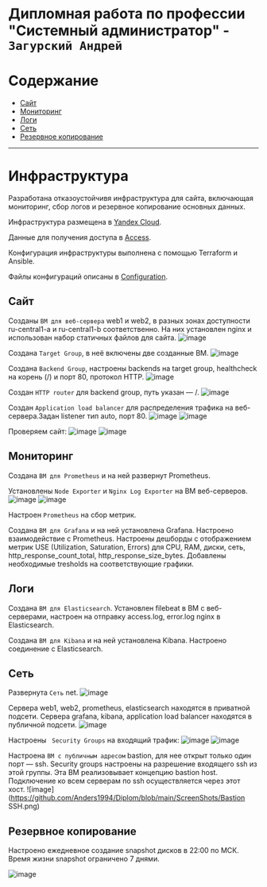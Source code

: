 # Дипломная работа по профессии "Системный администратор" - `Загурский Андрей`

Содержание
==========
* [Сайт](#Сайт)
* [Мониторинг](#Мониторинг)
* [Логи](#Логи)
* [Сеть](#Сеть)
* [Резервное копирование](#Резервное-копирование)


---------
# Инфраструктура

Разработана отказоустойчивя инфраструктура для сайта, включающая мониторинг, сбор логов и резервное копирование основных данных.

Инфраструктура размещена в [Yandex Cloud](https://console.cloud.yandex.ru/cloud/b1gcvt5l6bsrvg3nfac5).

Данные для получения доступа в [Access](https://github.com/Anders1994/Diplom/blob/main/Access.md).

Конфигурация инфраструктуры выполнена с помощью Terraform и Ansible.

Файлы конфигураций описаны в [Configuration](https://github.com/Anders1994/Diplom/blob/main/Configuration.md).

## Сайт

Созданы `ВМ для веб-сервера` web1 и web2, в разных зонах доступности ru-central1-a и ru-central1-b соответственно.
На них установлен nginx и использован набор статичных файлов для сайта.
![image](https://github.com/Anders1994/Diplom/blob/main/ScreenShots/Nginx.png)

Создана `Target Group`, в неё включены две созданные ВМ.
![image](https://github.com/Anders1994/Diplom/blob/main/ScreenShots/Target_group.png)

Создана `Backend Group`, настроены backends на target group, healthcheck на корень (/) и порт 80, протокол HTTP.
![image](https://github.com/Anders1994/Diplom/blob/main/ScreenShots/Backend_group.png)

Создан `HTTP router` для backend group, путь указан — /.
![image](https://github.com/Anders1994/Diplom/blob/main/ScreenShots/Router.png)

Создан `Application load balancer` для распределения трафика на веб-сервера.Задан listener тип auto, порт 80.
![image](https://github.com/Anders1994/Diplom/blob/main/ScreenShots/Balancer.png)
![image](https://github.com/Anders1994/Diplom/blob/main/ScreenShots/Balancer_map.png)


Проверяем сайт:
![image](https://github.com/Anders1994/Diplom/blob/main/ScreenShots/Curl.png)
![image](https://github.com/Anders1994/Diplom/blob/main/ScreenShots/Site.png)

## Мониторинг

Создана `ВМ для Prometheus` и на ней развернут Prometheus.

Установлены `Node Exporter` и `Nginx Log Exporter` на ВМ веб-серверов.
![image](https://github.com/Anders1994/Diplom/blob/main/ScreenShots/Node_exporter.png)
![image](https://github.com/Anders1994/Diplom/blob/main/ScreenShots/Log_exporter.png)

Настроен `Prometheus` на сбор метрик.

Создана `ВМ для Grafana` и на ней установлена Grafana.
Настроено взаимодействие с Prometheus.
Настроены дешборды с отображением метрик USE (Utilization, Saturation, Errors) для CPU, RAM, диски, сеть, http_response_count_total, http_response_size_bytes.
Добавлены необходимые tresholds на соответствующие графики.

## Логи

Cоздана `ВМ для Elasticsearch`.
Установлен filebeat в ВМ с веб-серверами, настроен на отправку access.log, error.log nginx в Elasticsearch.

Создана `ВМ для Kibana` и на ней установлена Kibana.
Настроено соединение с Elasticsearch.

## Сеть

Развернута `Сеть` net.
![image](https://github.com/Anders1994/Diplom/blob/main/ScreenShots/Net.png)

Сервера web1, web2, prometheus, elasticsearch находятся в приватной подсети.
Сервера grafana, kibana, application load balancer находятся в публичной подсети.
![image](https://github.com/Anders1994/Diplom/blob/main/ScreenShots/VM.png)

Настроены ` Security Groups` на входящий трафик:
![image](https://github.com/Anders1994/Diplom/blob/main/ScreenShots/Bastion_IN.png)
![image](https://github.com/Anders1994/Diplom/blob/main/ScreenShots/Security_IN.png)

Настроена `ВМ с публичным адресом` bastion, для нее открыт только один порт — ssh. Security groups настроены на разрешение входящего ssh из этой группы.
Эта ВМ реализовывает концепцию bastion host.
Подключение ко всем серверам по ssh осуществляется через этот хост.
![image](https://github.com/Anders1994/Diplom/blob/main/ScreenShots/Bastion SSH.png)

## Резервное копирование

Настроено ежедневное создание snapshot дисков в 22:00 по МСК.
Время жизни snapshot ограничено 7 днями.

![image](https://github.com/Anders1994/Diplom/blob/main/ScreenShots/Snapshot.png)